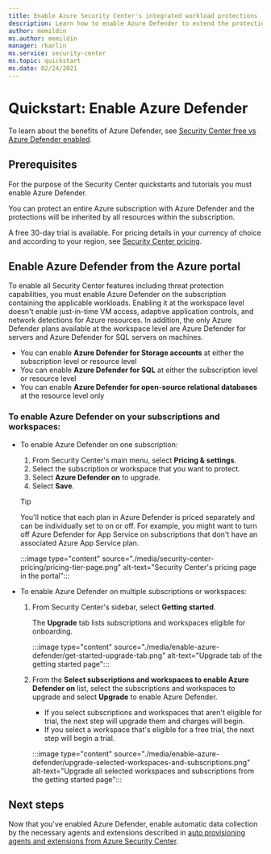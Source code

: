 ```yaml
---
title: Enable Azure Security Center's integrated workload protections
description: Learn how to enable Azure Defender to extend the protections of Azure Security Center to your hybrid and multi-cloud resources
author: memildin
ms.author: memildin
manager: rkarlin
ms.service: security-center
ms.topic: quickstart
ms.date: 02/24/2021
---
```


# Quickstart: Enable Azure Defender

To learn about the benefits of Azure Defender, see [Security Center free vs Azure Defender enabled](security-center-pricing.md).

## Prerequisites

For the purpose of the Security Center quickstarts and tutorials you must enable Azure Defender. 

You can protect an entire Azure subscription with Azure Defender and the protections will be inherited by all resources within the subscription.

A free 30-day trial is available. For pricing details in your currency of choice and according to your region, see [Security Center pricing](https://azure.microsoft.com/pricing/details/security-center/).

## Enable Azure Defender from the Azure portal

To enable all Security Center features including threat protection capabilities, you must enable Azure Defender on the subscription containing the applicable workloads. Enabling it at the workspace level doesn't enable just-in-time VM access, adaptive application controls, and network detections for Azure resources. In addition, the only Azure Defender plans available at the workspace level are Azure Defender for servers and Azure Defender for SQL servers on machines.

- You can enable **Azure Defender for Storage accounts** at either the subscription level or resource level
- You can enable **Azure Defender for SQL** at either the subscription level or resource level
- You can enable **Azure Defender for open-source relational databases** at the resource level only

### To enable Azure Defender on your subscriptions and workspaces:

- To enable Azure Defender on one subscription:

    1. From Security Center's main menu, select **Pricing & settings**.
    1. Select the subscription or workspace that you want to protect.
    1. Select **Azure Defender on** to upgrade.
    1. Select **Save**.

    > [!TIP]
    > You'll notice that each plan in Azure Defender is priced separately and can be individually set to on or off. For example, you might want to turn off Azure Defender for App Service on subscriptions that don't have an associated Azure App Service plan. 

    :::image type="content" source="./media/security-center-pricing/pricing-tier-page.png" alt-text="Security Center's pricing page in the portal":::

- To enable Azure Defender on multiple subscriptions or workspaces:

    1. From Security Center's sidebar, select **Getting started**.

        The **Upgrade** tab lists subscriptions and workspaces eligible for onboarding.

        :::image type="content" source="./media/enable-azure-defender/get-started-upgrade-tab.png" alt-text="Upgrade tab of the getting started page"::: 

    1. From the **Select subscriptions and workspaces to enable Azure Defender on** list, select the subscriptions and workspaces to upgrade and select **Upgrade** to enable Azure Defender.

       - If you select subscriptions and workspaces that aren't eligible for trial, the next step will upgrade them and charges will begin.
       - If you select a workspace that's eligible for a free trial, the next step will begin a trial.

        :::image type="content" source="./media/enable-azure-defender/upgrade-selected-workspaces-and-subscriptions.png" alt-text="Upgrade all selected workspaces and subscriptions from the getting started page":::


## Next steps

Now that you've enabled Azure Defender, enable automatic data collection by the necessary agents and extensions described in [auto provisioning agents and extensions from Azure Security Center](security-center-enable-data-collection.md).